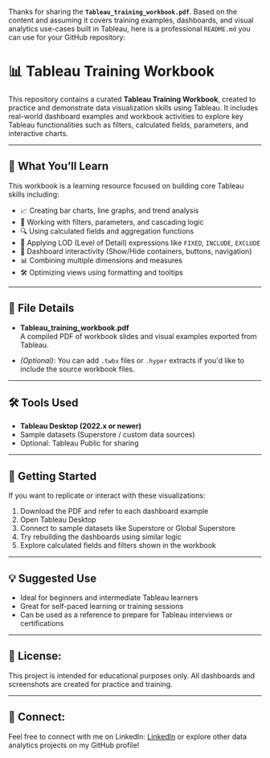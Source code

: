 Thanks for sharing the **`Tableau_training_workbook.pdf`**. Based on the content and assuming it covers training examples, dashboards, and visual analytics use-cases built in Tableau, here is a professional `README.md` you can use for your GitHub repository:


# 📊 Tableau Training Workbook

This repository contains a curated **Tableau Training Workbook**, created to practice and demonstrate data visualization skills using Tableau. It includes real-world dashboard examples and workbook activities to explore key Tableau functionalities such as filters, calculated fields, parameters, and interactive charts.

---

## 🧠 What You’ll Learn

This workbook is a learning resource focused on building core Tableau skills including:

- 📈 Creating bar charts, line graphs, and trend analysis
- 🔄 Working with filters, parameters, and cascading logic
- 🔍 Using calculated fields and aggregation functions
- 🧮 Applying LOD (Level of Detail) expressions like `FIXED`, `INCLUDE`, `EXCLUDE`
- 📌 Dashboard interactivity (Show/Hide containers, buttons, navigation)
- 📊 Combining multiple dimensions and measures
- 🛠 Optimizing views using formatting and tooltips

---

## 📂 File Details

- **Tableau_training_workbook.pdf**  
  A compiled PDF of workbook slides and visual examples exported from Tableau.

- *(Optional)*: You can add `.twbx` files or `.hyper` extracts if you'd like to include the source workbook files.

---

## 🛠 Tools Used

- **Tableau Desktop (2022.x or newer)**
- Sample datasets (Superstore / custom data sources)
- Optional: Tableau Public for sharing

---

## 🚀 Getting Started

If you want to replicate or interact with these visualizations:

1. Download the PDF and refer to each dashboard example
2. Open Tableau Desktop
3. Connect to sample datasets like Superstore or Global Superstore
4. Try rebuilding the dashboards using similar logic
5. Explore calculated fields and filters shown in the workbook

---

## 💡 Suggested Use

- Ideal for beginners and intermediate Tableau learners
- Great for self-paced learning or training sessions
- Can be used as a reference to prepare for Tableau interviews or certifications

---

## 📌 License: 
This project is intended for educational purposes only. All dashboards and screenshots are created for practice and training.

---

## 🔗 Connect: 
Feel free to connect with me on LinkedIn: <a href = "https://www.linkedin.com/in/pratik-bawane-5529901b9/">LinkedIn</a> 
or explore other data analytics projects on my GitHub profile!

``` 
